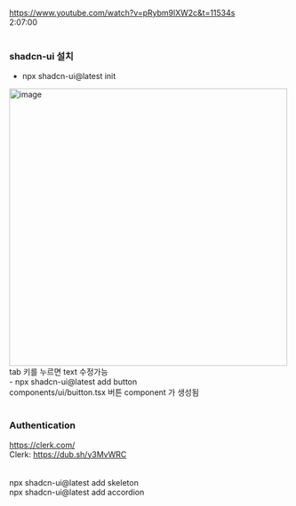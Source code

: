 https://www.youtube.com/watch?v=pRybm9lXW2c&t=11534s
<br />
2:07:00
<br />
<br />
### shadcn-ui 설치
- npx shadcn-ui@latest init
<img width="500" alt="image" src="https://github.com/julboy2/next14_trello_tutorial/assets/6093105/07866172-ae0a-4748-90ba-971fe88e520a">
<br />
tab 키를 누르면 text 수정가능
<br />
- npx shadcn-ui@latest add button
<br />
components/ui/buitton.tsx 버튼 component 가 생성됨
<br />
<br />

###  Authentication 
https://clerk.com/
<br />
Clerk: https://dub.sh/y3MvWRC
<br />
<br />
<br />
npx shadcn-ui@latest add skeleton
<br />
npx shadcn-ui@latest add accordion

